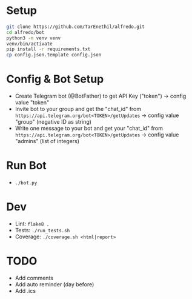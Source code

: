 # Setup
```bash
git clone https://github.com/TarEnethil/alfredo.git
cd alfredo/bot
python3 -m venv venv
venv/bin/activate
pip install -r requirements.txt
cp config.json.template config.json
```

# Config & Bot Setup
* Create Telegram bot (@BotFather) to get API Key ("token") -> config value "token"
* Invite bot to your group and get the "chat_id" from `https://api.telegram.org/bot<TOKEN>/getUpdates` -> config value "group" (negative ID as string)
* Write one message to your bot and get your "chat_id" from `https://api.telegram.org/bot<TOKEN>/getUpdates` -> config value "admins" (list of integers)

# Run Bot
* `./bot.py`

# Dev
* Lint: `flake8 .`
* Tests: `./run_tests.sh`
* Coverage: `./coverage.sh <html|report>`

# TODO
* Add comments
* Add auto reminder (day before)
* Add .ics

